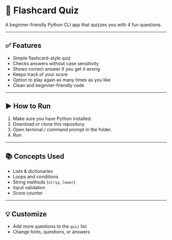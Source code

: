 # 🧠 Flashcard Quiz

A beginner-friendly Python CLI app that quizzes you with 4 fun questions.

---

## ✅ Features
- Simple flashcard-style quiz
- Checks answers without case sensitivity
- Shows correct answer if you get it wrong
- Keeps track of your score
- Option to play again as many times as you like
- Clean and beginner-friendly code

---

## ▶️ How to Run
1. Make sure you have Python installed.
2. Download or clone this repository.
3. Open terminal / command prompt in the folder.
4. Run:


---

## 📚 Concepts Used
- Lists & dictionaries
- Loops and conditions
- String methods (`strip`, `lower`)
- Input validation
- Score counter

---


## 💡 Customize
- Add more questions to the `quiz` list
- Change hints, questions, or answers